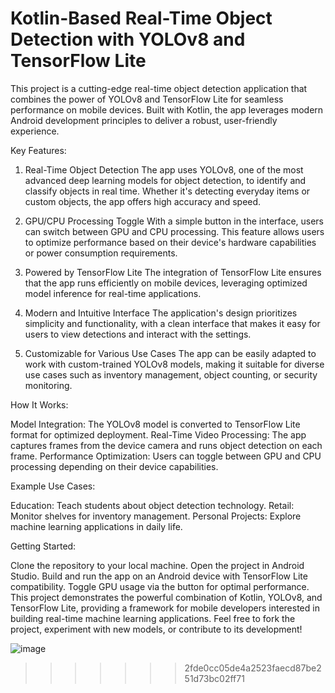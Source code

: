 # Kotlin-Based Real-Time Object Detection with YOLOv8 and TensorFlow Lite

This project is a cutting-edge real-time object detection application that combines the power of YOLOv8 and TensorFlow Lite for seamless performance on mobile devices. Built with Kotlin, the app leverages modern Android development principles to deliver a robust, user-friendly experience.

Key Features:
1. Real-Time Object Detection
The app uses YOLOv8, one of the most advanced deep learning models for object detection, to identify and classify objects in real time. Whether it's detecting everyday items or custom objects, the app offers high accuracy and speed.

2. GPU/CPU Processing Toggle
With a simple button in the interface, users can switch between GPU and CPU processing. This feature allows users to optimize performance based on their device's hardware capabilities or power consumption requirements.

3. Powered by TensorFlow Lite
The integration of TensorFlow Lite ensures that the app runs efficiently on mobile devices, leveraging optimized model inference for real-time applications.

4. Modern and Intuitive Interface
The application's design prioritizes simplicity and functionality, with a clean interface that makes it easy for users to view detections and interact with the settings.

5. Customizable for Various Use Cases
The app can be easily adapted to work with custom-trained YOLOv8 models, making it suitable for diverse use cases such as inventory management, object counting, or security monitoring.

How It Works:

Model Integration: The YOLOv8 model is converted to TensorFlow Lite format for optimized deployment.
Real-Time Video Processing: The app captures frames from the device camera and runs object detection on each frame.
Performance Optimization: Users can toggle between GPU and CPU processing depending on their device capabilities.

Example Use Cases:

Education: Teach students about object detection technology.
Retail: Monitor shelves for inventory management.
Personal Projects: Explore machine learning applications in daily life.

Getting Started:

Clone the repository to your local machine.
Open the project in Android Studio.
Build and run the app on an Android device with TensorFlow Lite compatibility.
Toggle GPU usage via the button for optimal performance.
This project demonstrates the powerful combination of Kotlin, YOLOv8, and TensorFlow Lite, providing a framework for mobile developers interested in building real-time machine learning applications. Feel free to fork the project, experiment with new models, or contribute to its development!



![image](https://github.com/user-attachments/assets/28701089-47a0-42b3-8a86-8babf41cce30)
>>>>>>> 2fde0cc05de4a2523faecd87be251d73bc02ff71
